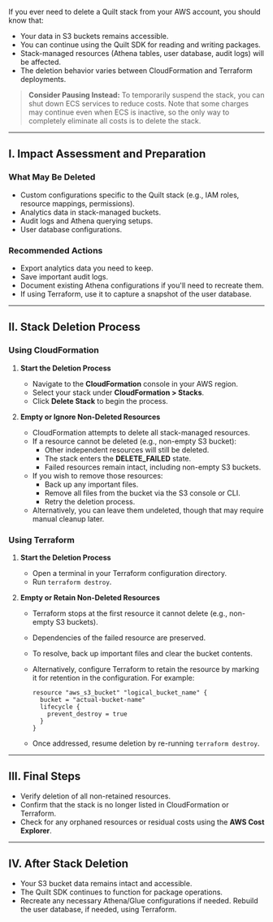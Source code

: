 <!-- markdownlint-disable-next-line first-line-h1 -->
If you ever need to delete a Quilt stack from your AWS account, you should know
that:

- Your data in S3 buckets remains accessible.
- You can continue using the Quilt SDK for reading and writing packages.
- Stack-managed resources (Athena tables, user database, audit logs) will be affected.
- The deletion behavior varies between CloudFormation and Terraform deployments.

> **Consider Pausing Instead:** To temporarily suspend the stack, you can shut
> down ECS services to reduce costs. Note that some charges may continue even
> when ECS is inactive, so the only way to completely eliminate all costs is to
> delete the stack.

---

## I. Impact Assessment and Preparation

### What May Be Deleted

- Custom configurations specific to the Quilt stack (e.g., IAM roles, resource
  mappings, permissions).
- Analytics data in stack-managed buckets.
- Audit logs and Athena querying setups.
- User database configurations.

### Recommended Actions

- Export analytics data you need to keep.
- Save important audit logs.
- Document existing Athena configurations if you'll need to recreate them.
- If using Terraform, use it to capture a snapshot of the user database.

---

## II. Stack Deletion Process

### Using CloudFormation

1. **Start the Deletion Process**  
   - Navigate to the **CloudFormation** console in your AWS region.  
   - Select your stack under **CloudFormation > Stacks**.  
   - Click **Delete Stack** to begin the process.

2. **Empty or Ignore Non-Deleted Resources**
   - CloudFormation attempts to delete all stack-managed resources.  
   - If a resource cannot be deleted (e.g., non-empty S3 bucket):  
     - Other independent resources will still be deleted.  
     - The stack enters the **DELETE_FAILED** state.  
     - Failed resources remain intact, including non-empty S3 buckets.  
   - If you wish to remove those resources:
       - Back up any important files.  
       - Remove all files from the bucket via the S3 console or CLI.  
       - Retry the deletion process.
   - Alternatively, you can leave them undeleted, though that may require manual
     cleanup later.

### Using Terraform

1. **Start the Deletion Process**  
   - Open a terminal in your Terraform configuration directory.  
   - Run `terraform destroy`.

2. **Empty or Retain Non-Deleted Resources**  
   - Terraform stops at the first resource it cannot delete (e.g., non-empty S3
     buckets).  
   - Dependencies of the failed resource are preserved.  
   - To resolve, back up important files and clear the bucket contents.  
   - Alternatively, configure Terraform to retain the resource by marking it
     for retention in the configuration.  For example:

        ```hcl
        resource "aws_s3_bucket" "logical_bucket_name" {
          bucket = "actual-bucket-name"
          lifecycle {
            prevent_destroy = true
          }
        }
        ```

   - Once addressed, resume deletion by re-running `terraform destroy`.

---

## III. Final Steps

- Verify deletion of all non-retained resources.  
- Confirm that the stack is no longer listed in CloudFormation or Terraform.  
- Check for any orphaned resources or residual costs using the **AWS Cost
  Explorer**.  

---

## IV. After Stack Deletion

- Your S3 bucket data remains intact and accessible.  
- The Quilt SDK continues to function for package operations.  
- Recreate any necessary Athena/Glue configurations if needed.
Rebuild the user database, if needed, using Terraform.
